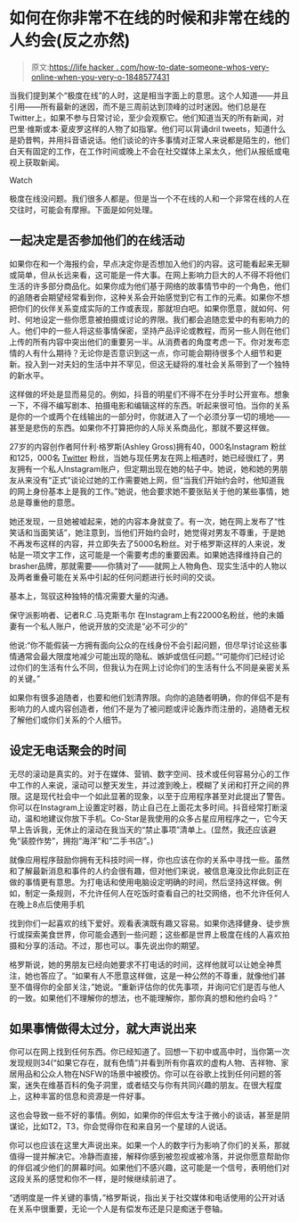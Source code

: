 # 如何在你非常不在线的时候和非常在线的人约会(反之亦然)

> 原文:[https://life hacker . com/how-to-date-someone-whos-very-online-when-you-very-o-1848577431](https://lifehacker.com/how-to-date-someone-whos-very-online-when-youre-very-o-1848577431)

当我们提到某个“极度在线”的人时，这是相当字面上的意思。这个人知道——并且引用——所有最新的迷因，而不是三周前达到顶峰的过时迷因。他们总是在Twitter上，如果不参与日常讨论，至少会观察它。他们知道当天的所有新闻，对巴里·维斯或本·夏皮罗这样的人物了如指掌。他们可以背诵dril tweets，知道什么是奶昔鸭，并用抖音语说话。他们谈论的许多事情对正常人来说都是陌生的，他们白天有固定的工作，在工作时间或晚上不会在社交媒体上呆太久，他们从报纸或电视上获取新闻。

Watch

极度在线没问题。我们很多人都是。但是当一个不在线的人和一个非常在线的人在交往时，可能会有摩擦。下面是如何处理。

## **一起决定是否参加他们的在线活动**

如果你在和一个海报约会，早点决定你是否想加入他们的内容。这可能看起来无聊或简单，但从长远来看，这可能是一件大事。在网上影响力巨大的人不得不将他们生活的许多部分商品化。如果你成为他们基于网络的故事情节中的一个角色，他们的追随者会期望经常看到你，这种关系会开始感觉到它有工作的元素。如果你不想把你们的伙伴关系变成实际的工作或表现，那就坦白吧。如果你愿意，就如何、何时、何地设定一些你愿意被拍摄或讨论的界限。我们都会追随恋爱中的有影响力的人。他们中的一些人将这些事情保密，坚持产品评论或教程，而另一些人则在他们上传的所有内容中突出他们的重要另一半。从消费者的角度考虑一下。你对发布恋情的人有什么期待？无论你是否意识到这一点，你可能会期待很多个人细节和更新。投入到一对夫妇的生活中并不罕见，但这无疑将的准社会关系带到了一个独特的新水平。

这样做的坏处是显而易见的。例如，抖音的明星们不得不在分手时公开宣布。想象一下，不得不编写剧本、拍摄电影和编辑这样的东西。听起来很可怕。当你的关系是你的一个或两个在线输出的一部分时，你就进入了一个必须分享一切的境地——甚至是悲伤的东西。如果你不打算把你的人际关系商品化，那就不要这样做。

27岁的内容创作者阿什利·格罗斯(Ashley Gross)拥有40，000名Instagram 粉丝和125，000名 [Twitter](https://twitter.com/EwdatsGROSS) 粉丝，当她与现任男友在网上相遇时，她已经很红了，男友拥有一个私人Instagram账户，但定期出现在她的帖子中。她说，她和她的男朋友从来没有“正式”谈论过她的工作需要她上网，但“当我们开始约会时，他知道我的网上身份基本上是我的工作。”她说，他会要求她不要张贴关于他的某些事情，她总是尊重他的意愿。

她还发现，一旦她被嘘起来，她的内容本身就变了。有一次，她在网上发布了“性笑话和当面笑话”，她注意到，当他们开始约会时，她觉得对男友不尊重，于是她不再发布这样的内容，并立即失去了5000名粉丝。对于格罗斯这样的人来说，发帖是一项文字工作，这可能是一个需要考虑的重要因素。如果她选择维持自己的brasher品牌，那就需要——你猜对了——就网上人物角色、现实生活中的人物以及两者重叠可能在关系中引起的任何问题进行长时间的交谈。

基本上，驾驭这种独特的情况需要大量的沟通。

保守派影响者、记者R.C .马克斯韦尔 在Instagram上有22000名粉丝，他的未婚妻有一个私人账户，他说开放的交流是“必不可少的”

他说:“你不能假装一方拥有面向公众的在线身份不会引起问题，但尽早讨论这些事情通常会最大限度地减少可能出现的隐私、嫉妒或信任问题。”“可能你们已经讨论过你们的生活有什么不同，但我认为在网上讨论你们的生活有什么不同是亲密关系的关键。”

如果你有很多追随者，也要和他们划清界限。向你的追随者明确，你的伴侣不是有影响力的人或内容创造者，他们不是为了被问题或评论轰炸而注册的，追随者无权了解他们或你们关系的个人细节。

## **设定无电话聚会的时间**

无尽的滚动是真实的。对于在媒体、营销、数字空间、技术或任何容易分心的工作中工作的人来说，滚动可以整天发生，并过渡到晚上，模糊了关闭和打开之间的界限。这是现代社会中一个如此显著的现象，以至于应用程序甚至对此提出了警告。你可以在Instagram上设置定时器，防止自己在上面花太多时间。抖音经常打断滚动，温和地建议你放下手机。Co-Star是我使用的众多占星应用程序之一，它今天早上告诉我，无休止的滚动在我当天的“禁止事项”清单上。(显然，我还应该避免“装腔作势”，拥抱“海洋”和“二手书店”。)

就像应用程序鼓励你拥有无科技时间一样，你也应该在你的关系中寻找一些。虽然和了解最新消息和事件的人约会很有趣，但对他们来说，被信息淹没比你此刻正在做的事情更有意思。为打电话和使用电脑设定明确的时间，然后坚持这样做。例如，制定一条规则，不允许任何人在吃饭时查看自己的社交网络，也不允许任何人在晚上8点后使用手机

找到你们一起喜欢的线下爱好。观看表演既有趣又容易。如果你选择健身、徒步旅行或探索美食世界，你可能会遇到一些问题；这些都是世界上极度在线的人喜欢拍摄和分享的活动。不过，那也可以。事先说出你的期望。

格罗斯说，她的男朋友已经向她要求不打电话的时间，这样他就可以让她全神贯注，她也答应了。“如果有人不愿意这样做，这是一种公然的不尊重，就像他们甚至不值得你的全部关注，”她说。“重新评估你的优先事项，并询问它们是否与他人的一致。如果他们不理解你的想法，也不能理解你，那你真的想和他约会吗？”

## **如果事情做得太过分，就大声说出来**

你可以在网上找到任何东西。你已经知道了。回想一下初中或高中时，当你第一次发现规则34(“如果它存在，就有色情”)并看到所有你喜欢的虚构人物、吉祥物、家居用品和公众人物在NSFW的场景中被模仿。你可以在谷歌上找到任何问题的答案，迷失在维基百科的兔子洞里，或者结交与你有共同兴趣的朋友。在很大程度上，这种丰富的信息和资源是一件好事。

这也会导致一些不好的事情。例如，如果你的伴侣太专注于微小的谈话，甚至是阴谋论，比如T2，T3，你会觉得你在和来自另一个星球的人说话。

你可以也应该在这里大声说出来。如果一个人的数字行为影响了你们的关系，那就值得一提并解决它。冷静而直接，解释你感到被忽视或被冷落，并说你愿意帮助你的伴侣减少他们的屏幕时间。如果他们不感兴趣，这可能是一个信号，表明他们对这段关系的感觉和你不一样，是时候继续前进了。

“透明度是一件关键的事情，”格罗斯说，指出关于社交媒体和电话使用的公开对话在关系中很重要，无论一个人是有偿发布还是只是痴迷于卷轴。